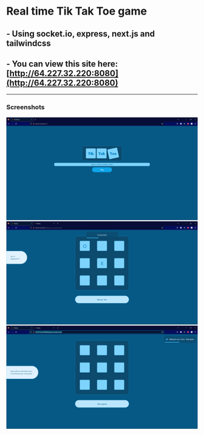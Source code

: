 # Real time Tik Tak Toe game
## - Using socket.io, express, next.js and tailwindcss
## - You can view this site here: [http://64.227.32.220:8080](http://64.227.32.220:8080)

___ 

### Screenshots

<img src='./imgs/img1.png' style=' height:50%'/>
<img src='./imgs/img2.png' style=' height:50%'/>
<img src='./imgs/img3.png' style=' height:50%'/>